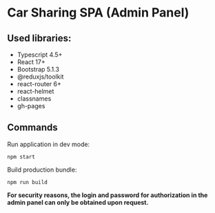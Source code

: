 # Car Sharing SPA (Admin Panel)

## Used libraries:

- Typescript 4.5+
- React 17+
- Bootstrap 5.1.3
- @reduxjs/toolkit
- react-router 6+
- react-helmet
- classnames
- gh-pages

## Commands

Run application in dev mode:

```shell
npm start
```

Build production bundle:

```shell
npm run build
```

**For security reasons, the login and password for authorization in the admin panel can only be obtained upon request.**
